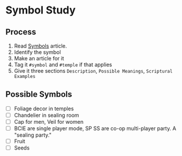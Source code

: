 # Symbol Study
## Process
1. Read [Symbols](/Glossary/Symbols.md) article.
2. Identify the symbol
3. Make an article for it
4. Tag it `#symbol` and `#temple` if that applies
5. Give it three sections `Description`, `Possible Meanings`, `Scriptural Examples`

## Possible Symbols
- [ ] Foliage decor in temples 
- [ ] Chandelier in sealing room
- [ ] Cap for men, Veil for women
- [ ] BCIE are single player mode, SP SS are co-op multi-player party. A "sealing party."
- [ ] Fruit
- [ ] Seeds